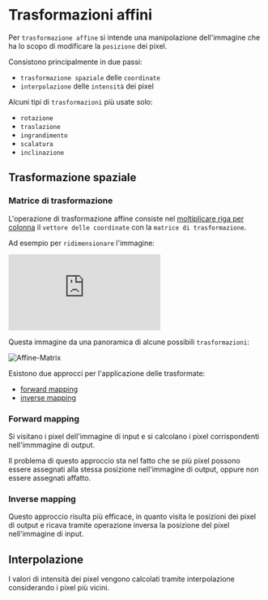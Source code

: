 # Trasformazioni affini

Per `trasformazione affine` si intende una manipolazione dell'immagine che ha lo
scopo di modificare la `posizione` dei pixel.

Consistono principalmente in due passi:

- `trasformazione spaziale` delle `coordinate`
- `interpolazione` delle `intensità` dei pixel

Alcuni tipi di `trasformazioni` più usate solo:

- `rotazione`
- `traslazione`
- `ingrandimento`
- `scalatura`
- `inclinazione`

## Trasformazione spaziale

### Matrice di trasformazione

L'operazione di trasformazione affine consiste nel [moltiplicare riga per colonna](http://www.youmath.it/lezioni/algebra-lineare/matrici-e-vettori/1567-prodotto-riga-per-colonna.html)
il `vettore delle coordinate` con la `matrice di trasformazione`.

Ad esempio per `ridimensionare` l'immagine:

![Scale-Matrix](http://latex.codecogs.com/gif.latex?%5Bx%2Cy%2C1%5D%20%5Cbegin%7Bbmatrix%7D%20c_x%20%26%200%20%26%200%20%5C%5C%200%20%26%20c_y%20%26%200%20%5C%5C%200%20%26%200%20%26%201%20%5Cend%7Bbmatrix%7D%20%3D%20%5BC_x%20x%2C%20C_yy%2C%201%5D)

Questa immagine da una panoramica di alcune possibili `trasformazioni`:

![Affine-Matrix](https://upload.wikimedia.org/wikipedia/commons/2/2c/2D_affine_transformation_matrix.svg)

Esistono due approcci per l'applicazione delle trasformate:

- [forward mapping](img_affine_trans.md#forward-mapping)
- [inverse mapping](img_affine_trans.md#inverse-mapping)

### Forward mapping

Si visitano i pixel dell'immagine di input e si calcolano i pixel corrispondenti
nell'immmagine di output.

Il problema di questo approccio sta nel fatto che se più pixel possono essere
assegnati alla stessa posizione nell'immagine di output, oppure non essere
assegnati affatto.

### Inverse mapping

Questo approccio risulta più efficace, in quanto visita le posizioni dei pixel
di output e ricava tramite operazione inversa la posizione del pixel
nell'immagine di input.

## Interpolazione 

I valori di intensità dei pixel vengono calcolati tramite interpolazione considerando i pixel più vicini.
